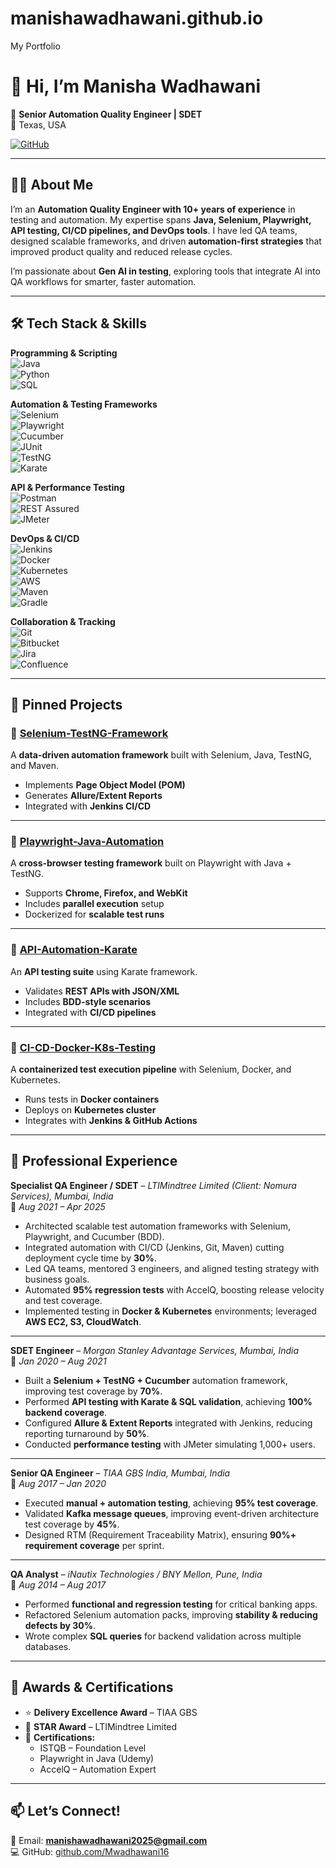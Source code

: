 # manishawadhawani.github.io
My Portfolio

# 👋 Hi, I’m Manisha Wadhawani  

🚀 **Senior Automation Quality Engineer | SDET**  
📍 Texas, USA  

[![GitHub](https://img.shields.io/badge/GitHub-Portfolio-black)](https://github.com/Mwadhawani16)  

---

## 👩‍💻 About Me  
I’m an **Automation Quality Engineer with 10+ years of experience** in testing and automation. My expertise spans **Java, Selenium, Playwright, API testing, CI/CD pipelines, and DevOps tools**. I have led QA teams, designed scalable frameworks, and driven **automation-first strategies** that improved product quality and reduced release cycles.  

I’m passionate about **Gen AI in testing**, exploring tools that integrate AI into QA workflows for smarter, faster automation.  

---

## 🛠️ Tech Stack & Skills  

**Programming & Scripting**  
![Java](https://img.shields.io/badge/Java-%23ED8B00.svg?style=flat&logo=java&logoColor=white)  
![Python](https://img.shields.io/badge/Python-3670A0?style=flat&logo=python&logoColor=ffdd54)  
![SQL](https://img.shields.io/badge/SQL-%23025E8C.svg?style=flat&logo=database&logoColor=white)  

**Automation & Testing Frameworks**  
![Selenium](https://img.shields.io/badge/Selenium-%43B02A.svg?style=flat&logo=selenium&logoColor=white)  
![Playwright](https://img.shields.io/badge/Playwright-2EAD33.svg?style=flat&logo=playwright&logoColor=white)  
![Cucumber](https://img.shields.io/badge/Cucumber-23D96C.svg?style=flat&logo=cucumber&logoColor=white)  
![JUnit](https://img.shields.io/badge/JUnit-25A162.svg?style=flat&logo=junit5&logoColor=white)  
![TestNG](https://img.shields.io/badge/TestNG-%23E44D27.svg?style=flat&logo=testng&logoColor=white)  
![Karate](https://img.shields.io/badge/Karate-4285F4.svg?style=flat&logo=karate&logoColor=white)  

**API & Performance Testing**  
![Postman](https://img.shields.io/badge/Postman-FF6C37?style=flat&logo=postman&logoColor=white)  
![REST Assured](https://img.shields.io/badge/REST%20Assured-009688?style=flat&logo=rest&logoColor=white)  
![JMeter](https://img.shields.io/badge/JMeter-D22128?style=flat&logo=apachejmeter&logoColor=white)  

**DevOps & CI/CD**  
![Jenkins](https://img.shields.io/badge/Jenkins-D24939.svg?style=flat&logo=jenkins&logoColor=white)  
![Docker](https://img.shields.io/badge/Docker-2496ED.svg?style=flat&logo=docker&logoColor=white)  
![Kubernetes](https://img.shields.io/badge/Kubernetes-326CE5.svg?style=flat&logo=kubernetes&logoColor=white)  
![AWS](https://img.shields.io/badge/AWS-%23FF9900.svg?style=flat&logo=amazon-aws&logoColor=white)  
![Maven](https://img.shields.io/badge/Maven-C71A36.svg?style=flat&logo=apache-maven&logoColor=white)  
![Gradle](https://img.shields.io/badge/Gradle-02303A.svg?style=flat&logo=gradle&logoColor=white)  

**Collaboration & Tracking**  
![Git](https://img.shields.io/badge/Git-F05032.svg?style=flat&logo=git&logoColor=white)  
![Bitbucket](https://img.shields.io/badge/Bitbucket-0052CC.svg?style=flat&logo=bitbucket&logoColor=white)  
![Jira](https://img.shields.io/badge/Jira-0052CC.svg?style=flat&logo=jira&logoColor=white)  
![Confluence](https://img.shields.io/badge/Confluence-172B4D.svg?style=flat&logo=confluence&logoColor=white)  

---

## 📌 Pinned Projects  

### 🔹 [Selenium-TestNG-Framework](#)  
A **data-driven automation framework** built with Selenium, Java, TestNG, and Maven.  
- Implements **Page Object Model (POM)**  
- Generates **Allure/Extent Reports**  
- Integrated with **Jenkins CI/CD**  

---

### 🔹 [Playwright-Java-Automation](#)  
A **cross-browser testing framework** built on Playwright with Java + TestNG.  
- Supports **Chrome, Firefox, and WebKit**  
- Includes **parallel execution** setup  
- Dockerized for **scalable test runs**  

---

### 🔹 [API-Automation-Karate](#)  
An **API testing suite** using Karate framework.  
- Validates **REST APIs with JSON/XML**  
- Includes **BDD-style scenarios**  
- Integrated with **CI/CD pipelines**  

---

### 🔹 [CI-CD-Docker-K8s-Testing](#)  
A **containerized test execution pipeline** with Selenium, Docker, and Kubernetes.  
- Runs tests in **Docker containers**  
- Deploys on **Kubernetes cluster**  
- Integrates with **Jenkins & GitHub Actions**  

---

## 💼 Professional Experience  

**Specialist QA Engineer / SDET** – *LTIMindtree Limited (Client: Nomura Services), Mumbai, India*  
📅 *Aug 2021 – Apr 2025*  
- Architected scalable test automation frameworks with Selenium, Playwright, and Cucumber (BDD).  
- Integrated automation with CI/CD (Jenkins, Git, Maven) cutting deployment cycle time by **30%**.  
- Led QA teams, mentored 3 engineers, and aligned testing strategy with business goals.  
- Automated **95% regression tests** with AccelQ, boosting release velocity and test coverage.  
- Implemented testing in **Docker & Kubernetes** environments; leveraged **AWS EC2, S3, CloudWatch**.  

---

**SDET Engineer** – *Morgan Stanley Advantage Services, Mumbai, India*  
📅 *Jan 2020 – Aug 2021*  
- Built a **Selenium + TestNG + Cucumber** automation framework, improving test coverage by **70%**.  
- Performed **API testing with Karate & SQL validation**, achieving **100% backend coverage**.  
- Configured **Allure & Extent Reports** integrated with Jenkins, reducing reporting turnaround by **50%**.  
- Conducted **performance testing** with JMeter simulating 1,000+ users.  

---

**Senior QA Engineer** – *TIAA GBS India, Mumbai, India*  
📅 *Aug 2017 – Jan 2020*  
- Executed **manual + automation testing**, achieving **95% test coverage**.  
- Validated **Kafka message queues**, improving event-driven architecture test coverage by **45%**.  
- Designed RTM (Requirement Traceability Matrix), ensuring **90%+ requirement coverage** per sprint.  

---

**QA Analyst** – *iNautix Technologies / BNY Mellon, Pune, India*  
📅 *Aug 2014 – Aug 2017*  
- Performed **functional and regression testing** for critical banking apps.  
- Refactored Selenium automation packs, improving **stability & reducing defects by 30%**.  
- Wrote complex **SQL queries** for backend validation across multiple databases.  

---

## 🏅 Awards & Certifications  
- ⭐ **Delivery Excellence Award** – TIAA GBS  
- 🌟 **STAR Award** – LTIMindtree Limited  
- 📜 **Certifications:**  
  - ISTQB – Foundation Level  
  - Playwright in Java (Udemy)  
  - AccelQ – Automation Expert  

---

## 📫 Let’s Connect!  
💌 Email: **manishawadhawani2025@gmail.com**   
💻 GitHub: [github.com/Mwadhawani16](https://github.com/Mwadhawani16)  

